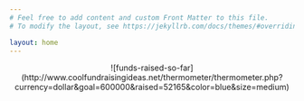 ```yaml
---
# Feel free to add content and custom Front Matter to this file.
# To modify the layout, see https://jekyllrb.com/docs/themes/#overriding-theme-defaults

layout: home
---
```

<center>![funds-raised-so-far](http://www.coolfundraisingideas.net/thermometer/thermometer.php?currency=dollar&goal=600000&raised=52165&color=blue&size=medium)</center>
